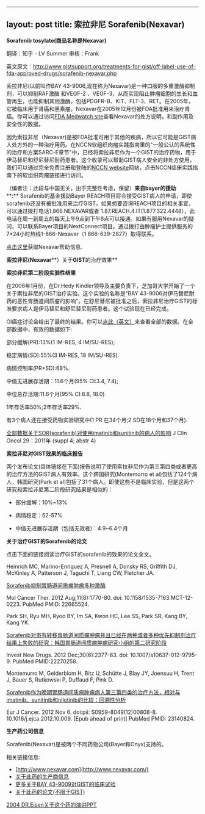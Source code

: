 
---
layout: post
title: 索拉非尼 Sorafenib(Nexavar)
---

**Sorafenib tosylate(****商品名称是****Nexavar)**

翻译：知乎 - LV Summer 审核：Frank

英文原文：http://www.gistsupport.org/treatments-for-gist/off-label-use-of-fda-approved-drugs/sorafenib-nexavar.php

索拉非尼(以前叫作BAY 43-9006,现在称为Nexavar)是一种口服的多重激酶抑制剂，可以抑制RAF激酶 和VEGF-2 、VEGF-3，从而实现阻止肿瘤细胞的生长和血管再生，也能抑制其他激酶，包括PDGFR-B、KIT、FLT-3、RET。在2005年，它被临床用于肾癌和黑素瘤。Nexavar在2005年12月份被FDA批准用来治疗肾癌。你可以通过访问[FDA Medwatch site](http://www.fda.gov/medwatch/safety/2007/Mar_PI/Nexavar_PI.pdf)查看Nexavar的处方说明，和副作用及安全性的数据。

因为索拉非尼（Nexavar)是被FDA批准可用于其他的疾病，所以它可能是GIST病人处方外的一种治疗用药。在NCCN软组织肉瘤实践指南里的"一般公认的系统性的治疗和方案SARC-E章节"中，已经将索拉非尼作为一个GIST的治疗药物，用于伊马替尼和舒尼替尼耐药患者。这个收录可以帮助GIST病人安全的非处方使用。我们可以通过完全免费注册和登陆的[NCCN website](http://www.nccn.org/index.asp)网站，点击NCCN临床实践指南下的软组织肉瘤链接进行访问。

（编者注：此段与中国无关，出于完整性考虑，保留）**来自****bayer****的援助****:** Sorafenib的基金援助Bayer REACH项目将会接受GIST病人的申请，即使sorafenib还没有被批准用来治疗GIST。如果想要咨询REACH项目的相关事宜，可以通过拨打电话1.866.NEXAVAR或者 1.87.REACH.4.IT(1.877.322.4448），此电话在周一到周五的每天上午9点到下午8点可以接通。如果有服用Nexavar的疑问，可以联系Bayer项目的NextConnect项目。通过拨打由肿瘤护士提供服务的7*24小时热线1-866-Nexavar（1 866-639-2827）取得联系。

[点击这里](http://www.nexavar-us.com/scripts/pages/en/patient/patient-support/reach/)获取Nexavar帮助信息.

**索拉非尼(Nexavar****）关于****GIST****的治疗效果**

**索拉非尼第二阶段实验性结果**

在2006年1月份，在Dr.Hedy Kindler领导及主要负责下，芝加哥大学开始了一个关于索拉非尼的GIST治疗实验。这个实验的名称是“BAY 43-9006对伊马替尼耐药的恶性胃肠道间质瘤的影响"。在舒尼替尼被批准之后，索拉非尼治疗GIST的标准要求病人是伊马替尼和舒尼替尼耐药患者。这个试验现在已经完成。

GI癌症讨论会给出了最终的结果。你可以[点此（英文）](http://www.asco.org/ASCOv2/Meetings/Abstracts?&amp;vmview=abst_detail_view&amp;confID=103&amp;abstractID=70751)来查看全部的数据。在全部数据中，有效的数据如下:

部分缓解(PR):13%(1 IM-RES, 4 IM/SU-RES);

稳定病情(SD):55%(3 IM-RES, 18 IM/SU-RES).

病情控制率(PR+SD):68%.

中值无进展存活期：11.6个月(95% CI:3.4, 7.4);

中位总存活期:11.6个月(95% CI:8.8, 18.0)

1年存活率50%;2年存活率29%.

有3个病人还在接受药物实验研究中(1 PR 在34个月;2 SD在18个月和37个月).

[全部数据关于SOR(sorafenib)对使用imatinib和sunitinib的病人的影响](http://www.asco.org/ASCOv2/Meetings/Abstracts?&amp;vmview=abst_detail_view&amp;confID=103&amp;abstractID=70751) J Clin Oncol 29：2011年 (suppl 4; abstr 4)

**索拉非尼对****GIST****效果的临床报告**

两个发布论文(具体链接在下面)报告说明了使用索拉非尼作为第三第四类或者更高的治疗方法的GIST病人有效率。这个跨国研究(Montemorro et al)包括了124个病人，韩国研究(Park et al)包括了31个病人。即使这些不是临床实验，但是这两个研究和索拉非尼第二阶段研究结果是相似的：

* 部分缓解：10%~13%

* 病情稳定：52-57%

* 中值无进展存活期（包括无效者)：4.9~6.4个月

**关于治疗****GIST****的****Sorafenib****的论文**

点击下面的链接阅读治疗GIST的sorafenib的效果的论文全文。

Heinrich MC, Marino-Enriquez A, Presnell A, Donsky RS, Griffith DJ, McKinley A, Patterson J, Taguchi T, Liang CW, Fletcher JA.

[Sorafenib抑制胃肠道间质瘤肿瘤多种激酶](http://www.ncbi.nlm.nih.gov/pubmed/22665524)

Mol Cancer Ther. 2012 Aug;11(8):1770-80. doi: 10.1158/1535-7163.MCT-12-0223. PubMed PMID: 22665524.

Park SH, Ryu MH, Ryoo BY, Im SA, Kwon HC, Lee SS, Park SR, Kang BY, Kang YK.

[Sorafenib对患有转移胃肠道间质瘤肿瘤并且已经在两种或者多种优先抑制剂治疗结果上失败的研究：韩国胃肠道间质瘤肿瘤研究小组的第二研究阶段](http://www.ncbi.nlm.nih.gov/pubmed/22270258)

Invest New Drugs. 2012 Dec;30(6):2377-83. doi: 10.1007/s10637-012-9795-9. PubMed PMID:22270258.

Montemurro M, Gelderblom H, Bitz U, Schütte J, Blay JY, Joensuu H, Trent J, Bauer S, Rutkowski P, Duffaud F, Pink D.

[Sorafenib作为晚期胃肠道间质瘤肿瘤病人第三第四类的治疗方法，相对与imatinib、sunitinib和nilotinib的比较：回溯性分析](http://www.ncbi.nlm.nih.gov/pubmed/23140824)

Eur J Cancer. 2012 Nov 6. doi:pii: S0959-8049(12)00808-8. 10.1016/j.ejca.2012.10.009. [Epub ahead of print] PubMed PMID: 23140824.

**生产药公司信息**

Sorafenib(Nexavar)是被两个不同药物公司(Bayer和Onyx)支持的。

相关链接信息:

- [http://www.nexavar.com](http://www.nexavar.com/)
- [关于此药的生产商信息](http://www.nexavar.com/cturer%20information)
- [更多关于BAY 43-9009对GIST的临床试验](http://www.cancer.gov/search/ViewClinicalTrials.aspx?cdrid=402873&amp;version=HealthProfessional&amp;protocolsearchid=1912669)
- [关于此药的论文(不限于GIST)](http://www.ncbi.nlm.nih.gov/entrez/query.fcgi?cmd=PureSearch&amp;db=pubmed&amp;details_term=%224-%284-%283-%284-chloro-3-trifluoromethylphenyl%29ureido%29phenoxy%29pyridine-2-carboxyllic%20acid%20methyamide-4-methylbenzenesulfonate%22%5BSubstance%20Name%5D%20OR%20BAY%2043-9006%5BText%20Word%5D)

[2004 DR.Eisen关于这个药的演讲PPT](http://www.ncrn.org.uk/csg/Renal/TEisen2004.ppt)

